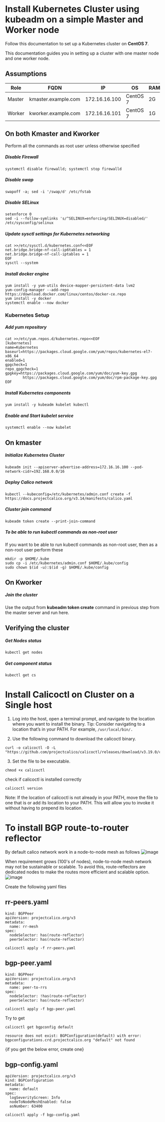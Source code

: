# Install Kubernetes Cluster using kubeadm on a simple Master and Worker node
Follow this documentation to set up a Kubernetes cluster on __CentOS 7__.

This documentation guides you in setting up a cluster with one master node and one worker node.

## Assumptions
|Role|FQDN|IP|OS|RAM|CPU|
|----|----|----|----|----|----|
|Master|kmaster.example.com|172.16.16.100|CentOS 7|2G|2|
|Worker|kworker.example.com|172.16.16.101|CentOS 7|1G|1|

## On both Kmaster and Kworker
Perform all the commands as root user unless otherwise specified
##### Disable Firewall
```
systemctl disable firewalld; systemctl stop firewalld
```
##### Disable swap
```
swapoff -a; sed -i '/swap/d' /etc/fstab
```
##### Disable SELinux
```
setenforce 0
sed -i --follow-symlinks 's/^SELINUX=enforcing/SELINUX=disabled/' /etc/sysconfig/selinux
```
##### Update sysctl settings for Kubernetes networking
```
cat >>/etc/sysctl.d/kubernetes.conf<<EOF
net.bridge.bridge-nf-call-ip6tables = 1
net.bridge.bridge-nf-call-iptables = 1
EOF
sysctl --system
```
##### Install docker engine
```
yum install -y yum-utils device-mapper-persistent-data lvm2
yum-config-manager --add-repo https://download.docker.com/linux/centos/docker-ce.repo
yum install -y docker
systemctl enable --now docker
```
### Kubernetes Setup
##### Add yum repository
```
cat >>/etc/yum.repos.d/kubernetes.repo<<EOF
[kubernetes]
name=Kubernetes
baseurl=https://packages.cloud.google.com/yum/repos/kubernetes-el7-x86_64
enabled=1
gpgcheck=1
repo_gpgcheck=1
gpgkey=https://packages.cloud.google.com/yum/doc/yum-key.gpg
        https://packages.cloud.google.com/yum/doc/rpm-package-key.gpg
EOF
```
##### Install Kubernetes components
```
yum install -y kubeadm kubelet kubectl
```
##### Enable and Start kubelet service
```
systemctl enable --now kubelet
```
## On kmaster
##### Initialize Kubernetes Cluster
```
kubeadm init --apiserver-advertise-address=172.16.16.100 --pod-network-cidr=192.168.0.0/16
```
##### Deploy Calico network
```
kubectl --kubeconfig=/etc/kubernetes/admin.conf create -f https://docs.projectcalico.org/v3.14/manifests/calico.yaml
```
##### Cluster join command
```
kubeadm token create --print-join-command
```
##### To be able to run kubectl commands as non-root user
If you want to be able to run kubectl commands as non-root user, then as a non-root user perform these
```
mkdir -p $HOME/.kube
sudo cp -i /etc/kubernetes/admin.conf $HOME/.kube/config
sudo chown $(id -u):$(id -g) $HOME/.kube/config

```
## On Kworker
##### Join the cluster
Use the output from __kubeadm token create__ command in previous step from the master server and run here.

## Verifying the cluster
##### Get Nodes status
```
kubectl get nodes
```
##### Get component status
```
kubectl get cs
```
# Install Calicoctl on Cluster on a Single host
1. Log into the host, open a terminal prompt, and navigate to the location where you want to install the binary.
Tip: Consider navigating to a location that’s in your PATH. For example, ``` /usr/local/bin/. ```

2. Use the following command to download the calicoctl binary.
```
curl -o calicoctl -O -L  "https://github.com/projectcalico/calicoctl/releases/download/v3.19.0/calicoctl" 
```
3. Set the file to be executable.
```
chmod +x calicoctl
```
check if calicoctl is installed correctly
```
calicoctl version
```
Note: If the location of calicoctl is not already in your PATH, move the file to one that is or add its location to your PATH. This will allow you to invoke it without having to prepend its location.


# To install BGP route-to-router reflector
By default calico network work in a node-to-node mesh as follows
![image](https://user-images.githubusercontent.com/14257200/119192272-d85aa780-ba4d-11eb-87b6-54393d6fe58f.png)

When requirement grows (100's of nodes), node-to-node mesh network may not be sustainable or scalable. To avoid this, route-reflectors are dedicated nodes to make the routes more efficient and scalable option.
![image](https://user-images.githubusercontent.com/14257200/119192247-ced13f80-ba4d-11eb-95ca-90056d681835.png)

Create the following yaml files 

## rr-peers.yaml
```
kind: BGPPeer
apiVersion: projectcalico.org/v3
metadata:
  name: rr-mesh
spec:
  nodeSelector: has(route-reflector)
  peerSelector: has(route-reflector)
```
```
calicoctl apply -f rr-peers.yaml
```
## bgp-peer.yaml

```
kind: BGPPeer
apiVersion: projectcalico.org/v3
metadata:
  name: peer-to-rrs
spec:
  nodeSelector: !has(route-reflector)
  peerSelector: has(route-reflector)
```
```
calicoctl apply -f bgp-peer.yaml
```

Try to get 
```
calicoctl get bgpconfig default  

resource does not exist: BGPConfiguration(default) with error: bgpconfigurations.crd.projectcalico.org "default" not found
```
{if you get the below error, create one}

## bgp-config.yaml

```
apiVersion: projectcalico.org/v3
kind: BGPConfiguration
metadata:
  name: default
spec:
  logSeverityScreen: Info
  nodeToNodeMeshEnabled: false
  asNumber: 63400
```
```
calicoctl apply -f bgp-config.yaml
```
